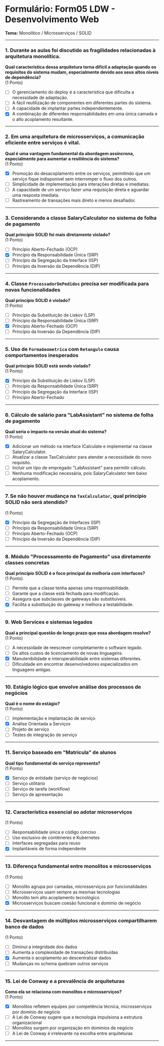 # Formulário: Form05 LDW - Desenvolvimento Web  
**Tema:** Monolítico / Microsserviços / SOLID

---

### 1. Durante as aulas foi discutido as fragilidades relacionadas à arquitetura monolítica.  
**Qual característica dessa arquitetura torna difícil a adaptação quando os requisitos do sistema mudam, especialmente devido aos seus altos níveis de dependência?**  
(1 Ponto)

- [ ] O gerenciamento do deploy é a característica que dificulta a necessidade de adaptação.  
- [ ] A fácil reutilização de componentes em diferentes partes do sistema.  
- [ ] A capacidade de implantar partes independentemente.  
- [x] A combinação de diferentes responsabilidades em uma única camada e o alto acoplamento resultante.

---

### 2. Em uma arquitetura de microsserviços, a comunicação eficiente entre serviços é vital.  
**Qual é uma vantagem fundamental da abordagem assíncrona, especialmente para aumentar a resiliência do sistema?**  
(1 Ponto)

- [x] Promoção do desacoplamento entre os serviços, permitindo que um serviço fique indisponível sem interromper o fluxo dos outros.  
- [ ] Simplicidade de implementação para interações diretas e imediatas.  
- [ ] A capacidade de um serviço fazer uma requisição direta e aguardar uma resposta imediata.  
- [ ] Rastreamento de transações mais direto e menos desafiador.

---

### 3. Considerando a classe SalaryCalculator no sistema de folha de pagamento  
**Qual princípio SOLID foi mais diretamente violado?**  
(1 Ponto)

- [ ] Princípio Aberto-Fechado (OCP)  
- [x] Princípio da Responsabilidade Única (SRP)  
- [ ] Princípio da Segregação da Interface (ISP)  
- [ ] Princípio da Inversão da Dependência (DIP)

---

### 4. Classe `ProcessadorDePedidos` precisa ser modificada para novas funcionalidades  
**Qual princípio SOLID é violado?**  
(1 Ponto)

- [ ] Princípio da Substituição de Liskov (LSP)  
- [ ] Princípio da Responsabilidade Única (SRP)  
- [x] Princípio Aberto-Fechado (OCP)  
- [ ] Princípio da Inversão da Dependência (DIP)

---

### 5. Uso de `FormaGeometrica` com `Retangulo` causa comportamentos inesperados  
**Qual princípio SOLID está sendo violado?**  
(1 Ponto)

- [x] Princípio da Substituição de Liskov (LSP)  
- [ ] Princípio da Responsabilidade Única (SRP)  
- [ ] Princípio da Segregação da Interface (ISP)  
- [ ] Princípio Aberto-Fechado

---

### 6. Cálculo de salário para "LabAssistant" no sistema de folha de pagamento  
**Qual seria o impacto na versão atual do sistema?**  
(1 Ponto)

- [x] Adicionar um método na interface ICalculate e implementar na classe SalaryCalculator.  
- [ ] Atualizar a classe TaxCalculator para atender a necessidade do novo requisito.  
- [ ] Incluir um tipo de empregado "LabAssistant" para permitir cálculo.  
- [ ] Nenhuma modificação necessária, pois SalaryCalculator tem baixo acoplamento.

---

### 7. Se não houver mudança na `TaxCalculator`, qual princípio SOLID não será atendido?  
(1 Ponto)

- [x] Princípio da Segregação de Interfaces (ISP)  
- [ ] Princípio da Responsabilidade Única (SRP)  
- [ ] Princípio Aberto-Fechado (OCP)  
- [ ] Princípio da Inversão da Dependência (DIP)

---

### 8. Módulo "Processamento de Pagamento" usa diretamente classes concretas  
**Qual princípio SOLID é o foco principal da melhoria com interfaces?**  
(1 Ponto)

- [ ] Permite que a classe tenha apenas uma responsabilidade.  
- [ ] Garante que a classe está fechada para modificação.  
- [ ] Assegura que subclasses de gateways são substituíveis.  
- [x] Facilita a substituição do gateway e melhora a testabilidade.

---

### 9. Web Services e sistemas legados  
**Qual a principal questão de longo prazo que essa abordagem resolve?**  
(1 Ponto)

- [ ] A necessidade de reescrever completamente o software legado.  
- [ ] Os altos custos de licenciamento de novas linguagens.  
- [x] Manutenibilidade e interoperabilidade entre sistemas diferentes.  
- [ ] Dificuldade em encontrar desenvolvedores especializados em linguagens antigas.

---

### 10. Estágio lógico que envolve análise dos processos de negócios  
**Qual é o nome do estágio?**  
(1 Ponto)

- [ ] Implementação e implantação de serviço  
- [x] Análise Orientada a Serviços  
- [ ] Projeto de serviço  
- [ ] Testes de integração de serviço

---

### 11. Serviço baseado em "Matrícula" de alunos  
**Qual tipo fundamental de serviço representa?**  
(1 Ponto)

- [x] Serviço de entidade (serviço de negócios)  
- [ ] Serviço utilitário  
- [ ] Serviço de tarefa (workflow)  
- [ ] Serviço de apresentação

---

### 12. Característica essencial ao adotar microserviços  
(1 Ponto)

- [ ] Responsabilidade única e código conciso  
- [ ] Uso exclusivo de contêineres e Kubernetes  
- [ ] Interfaces segregadas para reuso  
- [x] Implantáveis de forma independente

---

### 13. Diferença fundamental entre monolitos e microsserviços  
(1 Ponto)

- [ ] Monolito agrupa por camadas, microsserviços por funcionalidades  
- [ ] Microsserviços usam sempre as mesmas tecnologias  
- [ ] Monolito tem alto acoplamento tecnológico  
- [x] Microsserviços buscam coesão funcional e domínio de negócio

---

### 14. Desvantagem de múltiplos microsserviços compartilharem banco de dados  
(1 Ponto)

- [ ] Diminui a integridade dos dados  
- [ ] Aumenta a complexidade de transações distribuídas  
- [x] Aumenta o acoplamento ao descentralizar dados  
- [ ] Mudanças no schema quebram outros serviços

---

### 15. Lei de Conway e a prevalência de arquiteturas  
**Como ela se relaciona com monolitos e microsserviços?**  
(1 Ponto)

- [x] Monolitos refletem equipes por competência técnica, microsserviços por domínio de negócio  
- [ ] A Lei de Conway sugere que a tecnologia impulsiona a estrutura organizacional  
- [ ] Monolitos surgem por organização em domínios de negócio  
- [ ] A Lei de Conway é irrelevante na escolha entre arquiteturas

---

